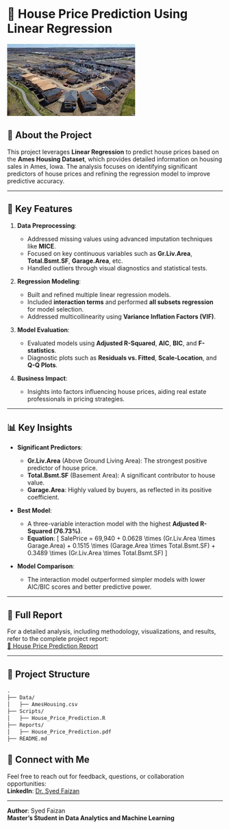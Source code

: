 # 🏡 House Price Prediction Using Linear Regression

![House Price Prediction](https://github.com/SYEDFAIZAN1987/House-Price-Prediction/blob/main/pic%201.jpg)

## 📘 About the Project

This project leverages **Linear Regression** to predict house prices based on the **Ames Housing Dataset**, which provides detailed information on housing sales in Ames, Iowa. The analysis focuses on identifying significant predictors of house prices and refining the regression model to improve predictive accuracy.

---

## 🔑 Key Features

1. **Data Preprocessing**:
   - Addressed missing values using advanced imputation techniques like **MICE**.
   - Focused on key continuous variables such as **Gr.Liv.Area**, **Total.Bsmt.SF**, **Garage.Area**, etc.
   - Handled outliers through visual diagnostics and statistical tests.

2. **Regression Modeling**:
   - Built and refined multiple linear regression models.
   - Included **interaction terms** and performed **all subsets regression** for model selection.
   - Addressed multicollinearity using **Variance Inflation Factors (VIF)**.

3. **Model Evaluation**:
   - Evaluated models using **Adjusted R-Squared**, **AIC**, **BIC**, and **F-statistics**.
   - Diagnostic plots such as **Residuals vs. Fitted**, **Scale-Location**, and **Q-Q Plots**.

4. **Business Impact**:
   - Insights into factors influencing house prices, aiding real estate professionals in pricing strategies.

---

## 📊 Key Insights

- **Significant Predictors**:
  - **Gr.Liv.Area** (Above Ground Living Area): The strongest positive predictor of house price.
  - **Total.Bsmt.SF** (Basement Area): A significant contributor to house value.
  - **Garage.Area**: Highly valued by buyers, as reflected in its positive coefficient.

- **Best Model**:
  - A three-variable interaction model with the highest **Adjusted R-Squared (76.73%)**.
  - **Equation**:
    \[
    SalePrice = 69,940 + 0.0628 \times (Gr.Liv.Area \times Garage.Area) + 0.1515 \times (Garage.Area \times Total.Bsmt.SF) + 0.3489 \times (Gr.Liv.Area \times Total.Bsmt.SF)
    \]

- **Model Comparison**:
  - The interaction model outperformed simpler models with lower AIC/BIC scores and better predictive power.

---

## 📜 Full Report

For a detailed analysis, including methodology, visualizations, and results, refer to the complete project report:  
[📄 House Price Prediction Report](https://github.com/SYEDFAIZAN1987/House-Price-Prediction/blob/main/House%20Price%20Prediction.pdf)

---

## 📂 Project Structure

```
.
├── Data/
│   ├── AmesHousing.csv
├── Scripts/
│   ├── House_Price_Prediction.R
├── Reports/
│   ├── House_Price_Prediction.pdf
├── README.md
```
## 🤝 Connect with Me

Feel free to reach out for feedback, questions, or collaboration opportunities:  
**LinkedIn**: [Dr. Syed Faizan](https://www.linkedin.com/in/drsyedfaizanmd/)

---

**Author**: Syed Faizan  
**Master’s Student in Data Analytics and Machine Learning**
